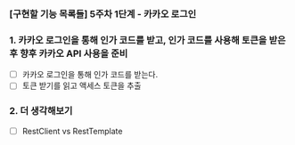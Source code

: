 ### [구현할 기능 목록들] 5주차 1단계 - 카카오 로그인
### 1. 카카오 로그인을 통해 인가 코드를 받고, 인가 코드를 사용해 토큰을 받은 후 향후 카카오 API 사용을 준비
- [ ] 카카오 로그인을 통해 인가 코드를 받는다.
- [ ] 토큰 받기를 읽고 액세스 토큰을 추출

### 2. 더 생각해보기
- [ ] RestClient vs RestTemplate 

